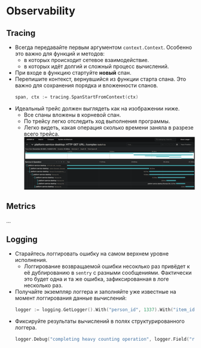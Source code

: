 # Observability

## Tracing

* Всегда передавайте первым аргументом `context.Context`. Особенно это важно для
  функций и методов:
    * в которых происходит сетевое взаимодействие.
    * в которых идёт долгий и сложный процесс вычислений.
* При входе в функцию стартуйте **новый** спан.
* Перепишите контекст, вернувшийся из функции старта спана. Это важно для
  сохранения порядка и вложенности спанов.
  ```go
  span, ctx := tracing.SpanStartFromContext(ctx)
  ```
* Идеальный трейс должен выглядеть как на изображении ниже.
    * Все спаны вложены в корневой спан.
    * По трейсу легко отследить ход выполнения программы.
    * Легко видеть, какая операция сколько времени заняла в разрезе всего
      трейса.
      ![Идеально выглядящий трейс](asset/tracing_trace_example.png)

## Metrics

...

## Logging

* Старайтесь логгировать ошибку на самом верхнем уровне исполнения.
    * Логгирование возвращаемой ошибки несоклько раз привёдет к её дублированию
      в `sentry` с разными сообщениями. Фактически это будет одна и та же
      ошибка, зафиксированная в логе несколько раз.
* Получайте экземпляр логгера и заполняйте уже известные на момент логгирования
  данные вычислений:
  ```go
  logger := logging.GetLogger().With("person_id", 1337).With("item_id", 9999)
  ```
* Фиксируйте результаты вычислений в полях структурированного логгера.
  ```go
  logger.Debug("completing heavy counting operation", logger.Field("result", 42))
  ```
